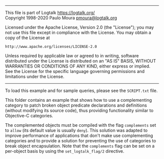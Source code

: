 ________________________________________________________________________

This file is part of Logtalk <https://logtalk.org/>  
Copyright 1998-2020 Paulo Moura <pmoura@logtalk.org>

Licensed under the Apache License, Version 2.0 (the "License");
you may not use this file except in compliance with the License.
You may obtain a copy of the License at

    http://www.apache.org/licenses/LICENSE-2.0

Unless required by applicable law or agreed to in writing, software
distributed under the License is distributed on an "AS IS" BASIS,
WITHOUT WARRANTIES OR CONDITIONS OF ANY KIND, either express or implied.
See the License for the specific language governing permissions and
limitations under the License.
________________________________________________________________________


To load this example and for sample queries, please see the `SCRIPT.txt`
file.

This folder contains an example that shows how to use a complementing
category to patch broken object predicate declarations and definitions 
(without modifying its source code), thus providing functionality similar
to Objective-C categories.

The complemented objects must be compiled with the flag `complements` set
to `allow` (its default value is usually `deny`). This solution was adapted
to improve performance of applications that don't make use complementing
categories and to provide a solution for preventing the use of categories
to break object encapsulation. Note that the `complements` flag can be set
on a per-object basis by using the `set_logtalk_flag/2` directive.
